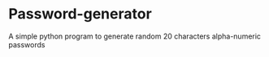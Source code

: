 # Password-generator
A simple python program to generate random 20 characters alpha-numeric passwords
